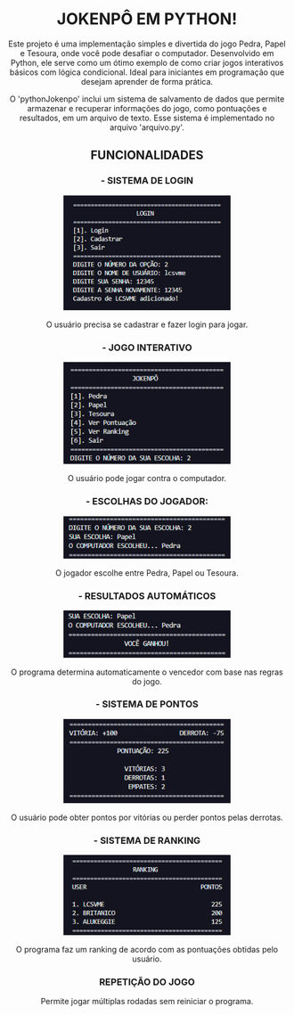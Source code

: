 <div align="center">
<h1><b>JOKENPÔ EM PYTHON!</b></h1>
<p>Este projeto é uma implementação simples e divertida do jogo Pedra, Papel e Tesoura, onde você pode desafiar o computador. Desenvolvido em Python, ele serve como um ótimo exemplo de como criar jogos interativos básicos com lógica condicional. Ideal para iniciantes em programação que desejam aprender de forma prática.</p>

<p>O 'pythonJokenpo' inclui um sistema de salvamento de dados que permite armazenar e recuperar informações do jogo, como pontuações e resultados, em um arquivo de texto. Esse sistema é implementado no arquivo 'arquivo.py'.</p>

<h2>FUNCIONALIDADES</h2>
        <h3><b>- SISTEMA DE LOGIN</b></h3>
        <img src="imagens/login.png" width="300"/>
        <p>O usuário precisa se cadastrar e fazer login para jogar.</p>

<h3><b>- JOGO INTERATIVO</b></h3>
<img src="imagens/menu.png" width="300"/>
<p>O usuário pode jogar contra o computador.</p>

<h3><b>- ESCOLHAS DO JOGADOR:</b></h3>
<img src="imagens/escolhas.png" width="300"/>
<p>O jogador escolhe entre Pedra, Papel ou Tesoura.</p>

<h3><b>- RESULTADOS AUTOMÁTICOS</b></h3>
<img src="imagens/vitoria.png" width="300"/>
<p>O programa determina automaticamente o vencedor com base nas regras do jogo.</p>

<h3><b>- SISTEMA DE PONTOS</b></h3>
<img src="imagens/pontos.png" width="300"/>
<p>O usuário pode obter pontos por vitórias ou perder pontos pelas derrotas.</p>

<h3><b>- SISTEMA DE RANKING</b></h3>
<img src="imagens/rank.png" width="300"/>
<p>O programa faz um ranking de acordo com as pontuações obtidas pelo usuário.</p>

<h3><b>REPETIÇÃO DO JOGO</b></h3>
<p>Permite jogar múltiplas rodadas sem reiniciar o programa.</p>
</div>

